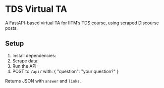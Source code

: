 # TDS Virtual TA

A FastAPI-based virtual TA for IITM’s TDS course, using scraped Discourse posts.

## Setup

1. Install dependencies:
2. Scrape data:
3. Run the API:
4. POST to `/api/` with:
{
  "question": "your question?"
}

Returns JSON with `answer` and `links`.
